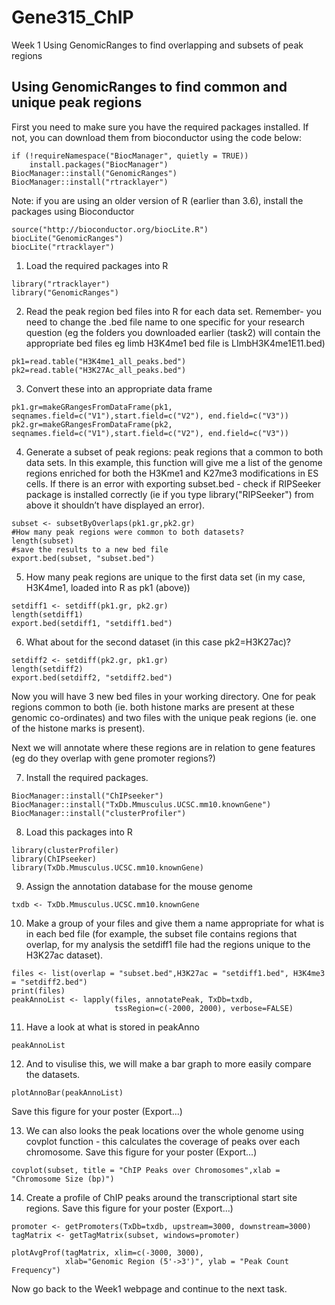 # Gene315_ChIP


Week 1 Using GenomicRanges to find overlapping and subsets of peak regions

## Using GenomicRanges to find common and unique peak regions

First you need to make sure you have the required packages installed. If not, you can download them from bioconductor using the code below:

```{r message=FALSE, results='hide'}
if (!requireNamespace("BiocManager", quietly = TRUE))
    install.packages("BiocManager")
BiocManager::install("GenomicRanges")
BiocManager::install("rtracklayer")
```
Note: if you are using an older version of R (earlier than 3.6), install the packages using Bioconductor
```{r message=FALSE, results='hide'}
source("http://bioconductor.org/biocLite.R")
biocLite("GenomicRanges")
biocLite("rtracklayer")
```

1. Load the required packages into R
```{r message =FALSE, results='hide'}
library("rtracklayer")
library("GenomicRanges")
```

2. Read the peak region bed files into R for each data set. Remember- you need to change the .bed file name to one specific for your research question (eg the folders you downloaded earlier (task2) will contain the appropriate bed files eg limb H3K4me1 bed file is LImbH3K4me1E11.bed)

```{r}
pk1=read.table("H3K4me1_all_peaks.bed")
pk2=read.table("H3K27Ac_all_peaks.bed")
```

3. Convert these into an appropriate data frame

```{r}
pk1.gr=makeGRangesFromDataFrame(pk1, seqnames.field=c("V1"),start.field=c("V2"), end.field=c("V3"))
pk2.gr=makeGRangesFromDataFrame(pk2, seqnames.field=c("V1"),start.field=c("V2"), end.field=c("V3"))
```
4. Generate a subset of peak regions: peak regions that a common to both data sets. In this example, this function will give me a list of the genome regions enriched for both the H3Kme1 and K27me3 modifications in ES cells.   If there is an error with exporting subset.bed -  check if RIPSeeker package is installed correctly (ie if you type library("RIPSeeker") from above it shouldn’t have displayed an error).  

```{r}
subset <- subsetByOverlaps(pk1.gr,pk2.gr)
#How many peak regions were common to both datasets?
length(subset)
#save the results to a new bed file
export.bed(subset, "subset.bed")
```

5. How many peak regions are unique to the first data set (in my case, H3K4me1, loaded into R as pk1 (above))

```{r}
setdiff1 <- setdiff(pk1.gr, pk2.gr)
length(setdiff1)
export.bed(setdiff1, "setdiff1.bed")
```

6. What about for the second dataset (in this case pk2=H3K27ac)?

```{r}
setdiff2 <- setdiff(pk2.gr, pk1.gr)
length(setdiff2)
export.bed(setdiff2, "setdiff2.bed")
```

Now you will have 3 new bed files in your working directory. One for peak regions common to both (ie. both histone marks are present at these genomic co-ordinates) and two files with the unique peak regions (ie. one of the histone marks is present).

Next we will annotate where these regions are in relation to gene features (eg do they overlap with gene promoter regions?)

7. Install the required packages.
```{r}
BiocManager::install("ChIPseeker")
BiocManager::install("TxDb.Mmusculus.UCSC.mm10.knownGene")
BiocManager::install("clusterProfiler")
```
8. Load this packages into R

```{r}
library(clusterProfiler)
library(ChIPseeker)
library(TxDb.Mmusculus.UCSC.mm10.knownGene)
```
9. Assign the annotation database for the mouse genome


```{r}
txdb <- TxDb.Mmusculus.UCSC.mm10.knownGene
```
10. Make a group of your files and give them a name appropriate for what is in each bed file (for example, the subset file contains regions that overlap, for my analysis the setdiff1 file had the regions unique to the H3K27ac dataset).

```{r}
files <- list(overlap = "subset.bed",H3K27ac = "setdiff1.bed", H3K4me3 = "setdiff2.bed")
print(files)
peakAnnoList <- lapply(files, annotatePeak, TxDb=txdb,
                       tssRegion=c(-2000, 2000), verbose=FALSE)
```
11. Have a look at what is stored in peakAnno
```{r}
peakAnnoList
```
12. And to visulise this, we will make a bar graph to more easily compare the datasets.

```{r}
plotAnnoBar(peakAnnoList)
```
Save this figure for your poster (Export...)

13. We can also looks the peak locations over the whole genome using covplot function - this calculates the coverage of peaks over each chromosome. Save this figure for your poster (Export...)
```{r}
covplot(subset, title = "ChIP Peaks over Chromosomes",xlab = "Chromosome Size (bp)")
```
14. Create a profile of ChIP peaks around the transcriptional start site regions. Save this figure for your poster (Export...)
```{r}
promoter <- getPromoters(TxDb=txdb, upstream=3000, downstream=3000)
tagMatrix <- getTagMatrix(subset, windows=promoter)

plotAvgProf(tagMatrix, xlim=c(-3000, 3000),
            xlab="Genomic Region (5'->3')", ylab = "Peak Count Frequency")
```

Now go back to the Week1 webpage and continue to the next task. 


